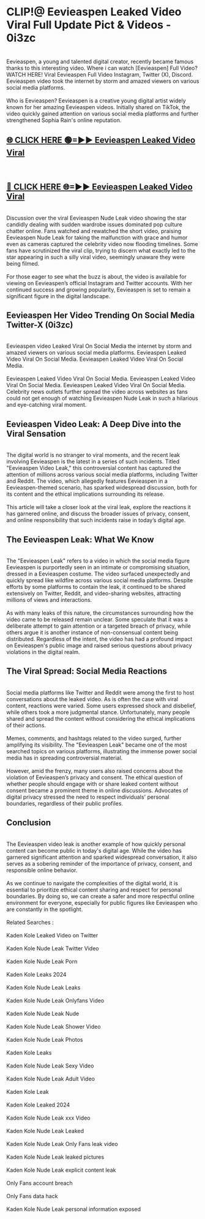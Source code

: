 # CLIP!@ Eevieaspen Leaked Video Viral Full Update Pict & Videos - 0i3zc
<br>
Eevieaspen, a young and talented digital creator, recently became famous thanks to this interesting video. Where i can watch [Eevieaspen] Full Video? WATCH HERE! Viral Eevieaspen Full Video Instagram, Twitter (X), Discord. Eevieaspen video took the internet by storm and amazed viewers on various social media platforms.
<br><br>
Who is Eevieaspen? Eevieaspen is a creative young digital artist widely known for her amazing Eevieaspen videos. Initially shared on TikTok, the video quickly gained attention on various social media platforms and further strengthened Sophia Rain's online reputation.
<br>
<h2><a href="https://bestclip.site?title=Eevieaspen">🌐 CLICK HERE 🟢=►► Eevieaspen Leaked Video Viral</a></h2>
<br>
<h2><a href="https://bestclip.site?title=Eevieaspen">🔴 CLICK HERE 🌐=►► Eevieaspen Leaked Video Viral</a></h2>
<br>
Discussion over the viral Eevieaspen Nude Leak video showing the star candidly dealing with sudden wardrobe issues dominated pop culture chatter online. Fans watched and rewatched the short video, praising Eevieaspen Nude Leak for taking the malfunction with grace and humor even as cameras captured the celebrity video now flooding timelines. Some fans have scrutinized the viral clip, trying to discern what exactly led to the star appearing in such a silly viral video, seemingly unaware they were being filmed.
<br><br>
For those eager to see what the buzz is about, the video is available for viewing on Eevieaspen’s official Instagram and Twitter accounts. With her continued success and growing popularity, Eevieaspen is set to remain a significant figure in the digital landscape.
<br>
<h2>Eevieaspen Her Video Trending On Social Media Twitter-X (0i3zc)</h2>
<br>
Eevieaspen video Leaked Viral On Social Media the internet by storm and amazed viewers on various social media platforms. Eevieaspen Leaked Video Viral On Social Media. Eevieaspen Leaked Video Viral On Social Media.
<br><br>
Eevieaspen Leaked Video Viral On Social Media. Eevieaspen Leaked Video Viral On Social Media. Eevieaspen Leaked Video Viral On Social Media. Celebrity news outlets further spread the video across websites as fans could not get enough of watching Eevieaspen Nude Leak in such a hilarious and eye-catching viral moment.
<br>
<h2>Eevieaspen Video Leak: A Deep Dive into the Viral Sensation</h2>
<br>
The digital world is no stranger to viral moments, and the recent leak involving Eevieaspen is the latest in a series of such incidents. Titled "Eevieaspen Video Leak," this controversial content has captured the attention of millions across various social media platforms, including Twitter and Reddit. The video, which allegedly features Eevieaspen in a Eevieaspen-themed scenario, has sparked widespread discussion, both for its content and the ethical implications surrounding its release.
<br><br>
This article will take a closer look at the viral leak, explore the reactions it has garnered online, and discuss the broader issues of privacy, consent, and online responsibility that such incidents raise in today’s digital age.
<br>
<h2>The Eevieaspen Leak: What We Know</h2>
<br>
The "Eevieaspen Leak" refers to a video in which the social media figure Eevieaspen is purportedly seen in an intimate or compromising situation, dressed in a Eevieaspen costume. The video surfaced unexpectedly and quickly spread like wildfire across various social media platforms. Despite efforts by some platforms to contain the leak, it continued to be shared extensively on Twitter, Reddit, and video-sharing websites, attracting millions of views and interactions.
<br><br>
As with many leaks of this nature, the circumstances surrounding how the video came to be released remain unclear. Some speculate that it was a deliberate attempt to gain attention or a targeted breach of privacy, while others argue it is another instance of non-consensual content being distributed. Regardless of the intent, the video has had a profound impact on Eevieaspen's public image and raised serious questions about privacy violations in the digital realm.
<br>
<h2>The Viral Spread: Social Media Reactions</h2>
<br>
Social media platforms like Twitter and Reddit were among the first to host conversations about the leaked video. As is often the case with viral content, reactions were varied. Some users expressed shock and disbelief, while others took a more judgmental stance. Unfortunately, many people shared and spread the content without considering the ethical implications of their actions.
<br><br>
Memes, comments, and hashtags related to the video surged, further amplifying its visibility. The "Eevieaspen Leak" became one of the most searched topics on various platforms, illustrating the immense power social media has in spreading controversial material.
<br><br>
However, amid the frenzy, many users also raised concerns about the violation of Eevieaspen’s privacy and consent. The ethical question of whether people should engage with or share leaked content without consent became a prominent theme in online discussions. Advocates of digital privacy stressed the need to respect individuals' personal boundaries, regardless of their public profiles.
<br>
<h2>Conclusion</h2>
<br>
The Eevieaspen video leak is another example of how quickly personal content can become public in today's digital age. While the video has garnered significant attention and sparked widespread conversation, it also serves as a sobering reminder of the importance of privacy, consent, and responsible online behavior.
<br><br>
As we continue to navigate the complexities of the digital world, it is essential to prioritize ethical content sharing and respect for personal boundaries. By doing so, we can create a safer and more respectful online environment for everyone, especially for public figures like Eevieaspen who are constantly in the spotlight.
<br><br>
Related Searches :
<br><br>
Kaden Kole Leaked Video on Twitter
<br><br>
Kaden Kole Nude Leak Twitter Video
<br><br>
Kaden Kole Nude Leak Porn
<br><br>
Kaden Kole Leaks 2024
<br><br>
Kaden Kole Nude Leak Leaks
<br><br>
Kaden Kole Nude Leak Onlyfans Video
<br><br>
Kaden Kole Nude Leak Nude
<br><br>
Kaden Kole Nude Leak Shower Video
<br><br>
Kaden Kole Nude Leak Photos
<br><br>
Kaden Kole Leaks
<br><br>
Kaden Kole Nude Leak Sexy Video
<br><br>
Kaden Kole Nude Leak Adult Video
<br><br>
Kaden Kole Leak
<br><br>
Kaden Kole Leaked 2024
<br><br>
Kaden Kole Nude Leak xxx Video
<br><br>
Kaden Kole Nude Leak Leaked
<br><br>
Kaden Kole Nude Leak Only Fans leak video
<br><br>
Kaden Kole Nude Leak leaked pictures
<br><br>
Kaden Kole Nude Leak explicit content leak
<br><br>
Only Fans account breach
<br><br>
Only Fans data hack
<br><br>
Kaden Kole Nude Leak personal information exposed